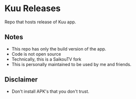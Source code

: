 # Kuu Releases

Repo that hosts release of Kuu app.


## Notes
- This repo has only the build version of the app. 
- Code is not open source
- Technically, this is a SaikouTV fork
- This is personally maintained to be used by me and friends.

## Disclaimer
- Don't install APK's that you don't trust.
